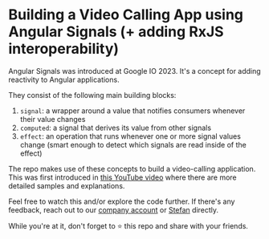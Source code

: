 # Building a Video Calling App using Angular Signals (+ adding RxJS interoperability)

Angular Signals was introduced at Google IO 2023. It's a concept for adding reactivity to Angular applications.

They consist of the following main building blocks:

1. `signal`: a wrapper around a value that notifies consumers whenever their value changes
2. `computed`: a signal that derives its value from other signals
3. `effect`: an operation that runs whenever one or more signal values change
   (smart enough to detect which signals are read inside of the effect)

The repo makes use of these concepts to build a video-calling application. This was first introduced in [this YouTube video](https://youtu.be/lb_6vUfVAr8) where there are more detailed samples and explanations.

Feel free to watch this and/or explore the code further. If there's any feedback, reach out to our [company account](https://twitter.com/getstream_io) or [Stefan](https://twitter.com/stefanjblos) directly.

While you're at it, don't forget to ⭐️ this repo and share with your friends.
